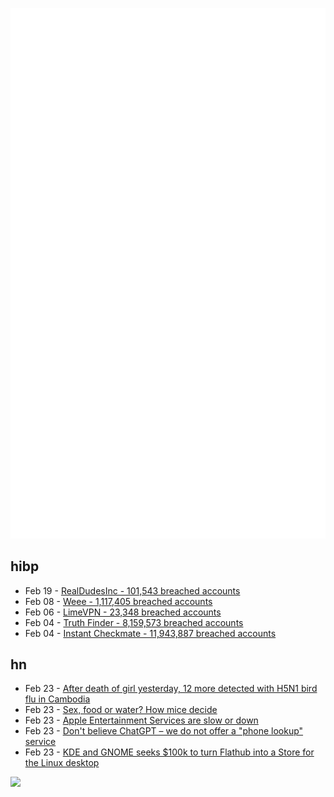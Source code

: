 ![Metrics](https://raw.githubusercontent.com/phixion/phixion/master/metrics.svg)

## hibp

<!--
for https://github.com/phixion/phixion/blob/main/.github/workflows/feeds.yml
-->
<!--START_SECTION:haveibeenpwnd-->
- Feb 19 - [RealDudesInc - 101,543 breached accounts](https://haveibeenpwned.com/PwnedWebsites#RealDudesInc)
- Feb 08 - [Weee - 1,117,405 breached accounts](https://haveibeenpwned.com/PwnedWebsites#Weee)
- Feb 06 - [LimeVPN - 23,348 breached accounts](https://haveibeenpwned.com/PwnedWebsites#LimeVPN)
- Feb 04 - [Truth Finder - 8,159,573 breached accounts](https://haveibeenpwned.com/PwnedWebsites#TruthFinder)
- Feb 04 - [Instant Checkmate - 11,943,887 breached accounts](https://haveibeenpwned.com/PwnedWebsites#InstantCheckmate)
<!--END_SECTION:haveibeenpwnd-->

## hn

<!--
for https://github.com/phixion/phixion/blob/main/.github/workflows/feeds.yml
-->
<!--START_SECTION:hn-->
- Feb 23 - [After death of girl yesterday, 12 more detected with H5N1 bird flu in Cambodia](https://www.khmertimeskh.com/501244375/after-death-of-girl-yesterday-12-more-detected-with-h5n1-bird-flu/)
- Feb 23 - [Sex, food or water? How mice decide](https://www.nature.com/articles/d41586-023-00521-3)
- Feb 23 - [Apple Entertainment Services are slow or down](https://www.apple.com/support/systemstatus/)
- Feb 23 - [Don&#x27;t believe ChatGPT – we do not offer a &quot;phone lookup&quot; service](https://blog.opencagedata.com/post/dont-believe-chatgpt)
- Feb 23 - [KDE and GNOME seeks $100k to turn Flathub into a Store for the Linux desktop](https://github.com/PlaintextGroup/oss-virtual-incubator/blob/main/proposals/flathub-linux-app-store.md)
<!--END_SECTION:hn-->

<!--
for https://yhype.me
-->
![](https://hit.yhype.me/github/profile?user_id=13013670)
